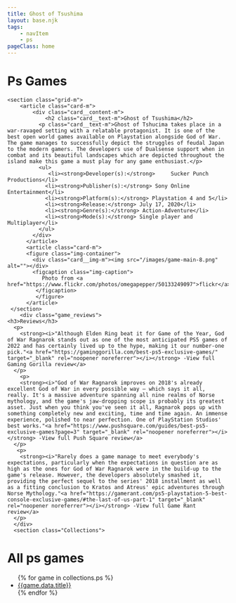 ```yaml
---
title: Ghost of Tsushima
layout: base.njk
tags: 
    - navItem
    - ps
pageClass: home
---
```


<div class="games-header">
  <h1>Ps Games</h1>
</div>

    <section class="grid-m">
        <article class="card-m">
            <div class="card__content-m">
                <h2 class="card__text-m">Ghost of Tsushima</h2>
              <p class="card__text-m">Ghost of Tshucima takes place in a war-ravaged setting with a relatable protagonist. It is one of the best open world games available on Playstation alongside God of War. The game manages to successfully depict the struggles of feudal Japan to the modern gamers. The developers use of Dualsense support when in combat and its beautiful landscapes which are depicted throughout the island make this game a must play for any game enthusiast.</p>
              <ul>
                 <li><strong>Developer(s):</strong> 	Sucker Punch Productions</li>
                <li><strong>Publisher(s):</strong> Sony Online Entertainment</li>
                <li><strong>Platform(s):</strong> Playstation 4 and 5</li>
                <li><strong>Release:</strong> July 17, 2020</li>
                <li><strong>Genre(s):</strong> Action-Adventure</li>
                <li><strong>Mode(s):</strong> Single player and Multiplayer</li>
              </ul>
            </div>
          </article>
          <article class="card-m">
          <figure class="img-container">
            <div class="card__img-m"><img src="/images/game-main-8.png" alt=""></div>
            <figcaption class="img-caption">
               Photo from <a href="https://www.flickr.com/photos/omegapepper/50133249097">flickr</a>
             </figcaption>
             </figure>
          </article>
     </section>
        <div class="game_reviews">
    <h3>Reviews</h3>
      <p>
        <strong><i>"Although Elden Ring beat it for Game of the Year, God of War Ragnarok stands out as one of the most anticipated PS5 games of 2022 and has certainly lived up to the hype, making it our number-one pick."<a href="https://gaminggorilla.com/best-ps5-exclusive-games/" target="_blank" rel="noopener noreferrer"></i></strong> -View full Gaming Gorilla review</a>
      </p>
        <p>
        <strong><i>"God of War Ragnarok improves on 2018's already excellent God of War in every possible way — which says it all, really. It's a massive adventure spanning all nine realms of Norse mythology, and the game's jaw-dropping scope is probably its greatest asset. Just when you think you've seen it all, Ragnarok pops up with something completely new and exciting, time and time again. An immense experience, polished to near perfection. One of PlayStation Studios' best works."<a href="https://www.pushsquare.com/guides/best-ps5-exclusive-games?page=3" target="_blank" rel="noopener noreferrer"></i></strong> -View full Push Square review</a>
      </p>
       <p>
        <strong><i>"Rarely does a game manage to meet everybody's expectations, particularly when the expectations in question are as high as the ones for God of War Ragnarok were in the build-up to the game's release. However, the developers absolutely smashed it, providing the perfect sequel to the series' 2018 installment as well as a fitting conclusion to Kratos and Atreus' epic adventures through Norse Mythology."<a href="https://gamerant.com/ps5-playstation-5-best-console-exclusive-games/#the-last-of-us-part-1" target="_blank" rel="noopener noreferrer"></i></strong> -View full Game Rant review</a>
      </p>
      </div>
      <section class="Collections">
  <h1>All ps games</h1>
  <ul>
    {% for game in collections.ps %}      
      <li><a href="{{game.url}}">{{game.data.title}}</a></li>
    {% endfor %}
  </ul>
  </section> 
    